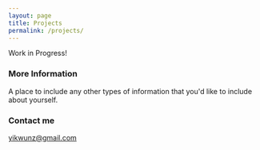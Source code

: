 ```yaml
---
layout: page
title: Projects
permalink: /projects/
---
```


Work in Progress!

### More Information

A place to include any other types of information that you'd like to include about yourself.

### Contact me

[yikwunz@gmail.com](mailto:email@domain.com)

